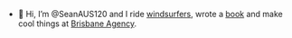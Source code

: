 - 👋 Hi, I’m @SeanAUS120 and I ride [windsurfers](https://seanobrien.com.au), wrote a [book](https://getwindsurffit.com) and make cool things at [Brisbane Agency](https://brisbaneagency.com). 
